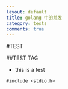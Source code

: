 ```yaml
---
layout: default
title: golang 中的并发
category: tests
comments: true
---
```


#TEST

##TEST TAG

* this is a test

```
#include <stdio.h>

```

